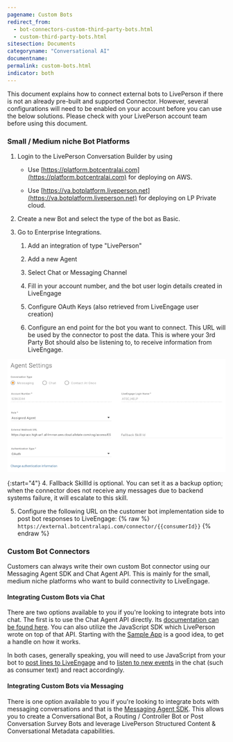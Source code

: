 ```yaml
---
pagename: Custom Bots
redirect_from:
  - bot-connectors-custom-third-party-bots.html
  - custom-third-party-bots.html
sitesection: Documents
categoryname: "Conversational AI"
documentname:
permalink: custom-bots.html
indicator: both
---
```


<div class="attn-note">This document explains how to connect external bots to LivePerson if there is not an already pre-built and supported Connector. However, several configurations will need to be enabled on your account before you can use the below solutions. Please check with your LivePerson account team before using this document.</div>

### Small / Medium niche Bot Platforms

1. Login to the LivePerson Conversation Builder by using

    * Use [https://platform.botcentralai.com](https://platform.botcentralai.com) for deploying on AWS.

    * Use [https://va.botplatform.liveperson.net](https://va.botplatform.liveperson.net) for deploying on LP Private cloud.

2. Create a new Bot and select the type of the bot as Basic.

3. Go to Enterprise Integrations.

    1. Add an integration of type "LivePerson"

    2. Add a new Agent

    3. Select Chat or Messaging Channel

    4. Fill in your account number, and the bot user login details created in LiveEngage

    5. Configure OAuth Keys (also retrieved from LiveEngage user creation)

    6. Configure an end point for the bot you want to connect. This URL will be used by the connector to post the data. This is where your 3rd Party Bot should also be listening to, to receive information from LiveEngage.

![](img/bot-guide-niche0.png)

{:start="4"}
4. Fallback SkillId is optional. You can set it as a backup option; when the connector does not receive any messages due to backend systems failure, it will escalate to this skill.

5. Configure the following URL on the customer bot implementation side to post bot responses to LiveEngage:
    {% raw %}
    `https://external.botcentralapi.com/connector/{{consumerId}}`
    {% endraw %}

### Custom Bot Connectors

Customers can always write their own custom Bot connector using our Messaging Agent SDK and Chat Agent API.  This is mainly for the small, medium niche platforms who want to build connectivity to LiveEngage.

#### Integrating Custom Bots via Chat

There are two options available to you if you're looking to integrate bots into chat. The first is to use the Chat Agent API directly. Its [documentation can be found here](chat-agent-api-overview.html). You can also utilize the JavaScript SDK which LivePerson wrote on top of that API. Starting with the [Sample App](https://github.com/LivePersonInc/agent-sample-app) is a good idea, to get a handle on how it works.

In both cases, generally speaking, you will need to use JavaScript from your bot to [post lines to LiveEngage](chat-agent-api-methods-send-lines-and-structured-content.html) and to [listen to new events](chat-agent-api-methods-retrieve-chat-events.html) in the chat (such as consumer text) and react accordingly.

#### Integrating Custom Bots via Messaging  

There is one option available to you if you're looking to integrate bots with messaging conversations and that is the [Messaging Agent SDK](messaging-agent-sdk-overview.html). This allows you to create a Conversational Bot, a Routing / Controller Bot or Post Conversation Survey Bots and leverage LivePerson Structured Content & Conversational Metadata capabilities.